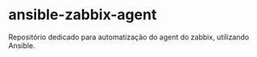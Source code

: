 # ansible-zabbix-agent
Repositório dedicado para automatização do agent do zabbix, utilizando Ansible.

